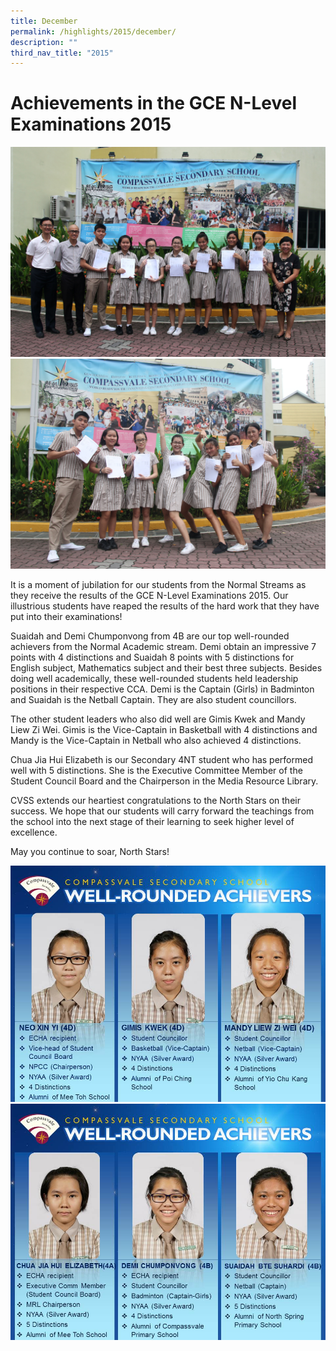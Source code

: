 ```yaml
---
title: December
permalink: /highlights/2015/december/
description: ""
third_nav_title: "2015"
---
```

# Achievements in the GCE N-Level Examinations 2015
![](/images/IMG_9895.jpeg)
![](/images/IMG_9898.jpeg)

It is a moment of jubilation for our students from the Normal Streams as they receive the results of the GCE N-Level Examinations 2015. Our illustrious students have reaped the results of the hard work that they have put into their examinations!

Suaidah and Demi Chumponvong from 4B are our top well-rounded achievers from the Normal Academic stream. Demi obtain an impressive 7 points with 4 distinctions and Suaidah 8 points with 5 distinctions for English subject, Mathematics subject and their best three subjects. Besides doing well academically, these well-rounded students held leadership positions in their respective CCA. Demi is the Captain (Girls) in Badminton and Suaidah is the Netball Captain. They are also student councillors.

The other student leaders who also did well are Gimis Kwek and Mandy Liew Zi Wei. Gimis is the Vice-Captain in Basketball with 4 distinctions and Mandy is the Vice-Captain in Netball who also achieved 4 distinctions.

Chua Jia Hui Elizabeth is our Secondary 4NT student who has performed well with 5 distinctions. She is the Executive Committee Member of the Student Council Board and the Chairperson in the Media Resource Library.

CVSS extends our heartiest congratulations to the North Stars on their success. We hope that our students will carry forward the teachings from the school into the next stage of their learning to seek higher level of excellence.

May you continue to soar, North Stars!

![](/images/Slide4.jpeg)
![](/images/Slide3.jpeg)